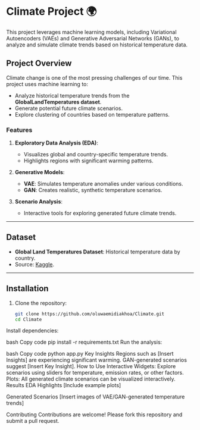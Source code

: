 # Climate Project 🌍

This project leverages machine learning models, including Variational Autoencoders (VAEs) and Generative Adversarial Networks (GANs), to analyze and simulate climate trends based on historical temperature data.

## Project Overview

Climate change is one of the most pressing challenges of our time. This project uses machine learning to:
- Analyze historical temperature trends from the **GlobalLandTemperatures dataset**.
- Generate potential future climate scenarios.
- Explore clustering of countries based on temperature patterns.

### Features
1. **Exploratory Data Analysis (EDA)**:
   - Visualizes global and country-specific temperature trends.
   - Highlights regions with significant warming patterns.

2. **Generative Models**:
   - **VAE**: Simulates temperature anomalies under various conditions.
   - **GAN**: Creates realistic, synthetic temperature scenarios.

3. **Scenario Analysis**:
   - Interactive tools for exploring generated future climate trends.

---

## Dataset

- **Global Land Temperatures Dataset**: Historical temperature data by country.
- Source: [Kaggle](https://www.kaggle.com/).

---

## Installation

1. Clone the repository:
   ```bash
   git clone https://github.com/oluwaemidiakhoa/Climate.git
   cd Climate
Install dependencies:

bash
Copy code
pip install -r requirements.txt
Run the analysis:

bash
Copy code
python app.py
Key Insights
Regions such as [Insert Insights] are experiencing significant warming.
GAN-generated scenarios suggest [Insert Key Insight].
How to Use
Interactive Widgets: Explore scenarios using sliders for temperature, emission rates, or other factors.
Plots: All generated climate scenarios can be visualized interactively.
Results
EDA Highlights
[Include example plots]

Generated Scenarios
[Insert images of VAE/GAN-generated temperature trends]

Contributing
Contributions are welcome! Please fork this repository and submit a pull request.
